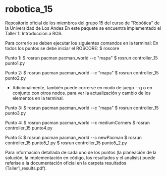 # robotica_15
Repositorio oficial de los miembros del grupo 15 del curso de "Robótica" de la Universidad de Los Andes 
En este paquete se encuentra implementado el Taller 1: Introducción a ROS.

Para correrlo se deben ejecutar los siguientes comandos en la terminal:
En todos los puntos se debe iniciar el ROSCORE:
     $ roscore
     
Punto 1:
     $ rosrun pacman pacman_world --c "mapa"
     $ rosrun controller_15 punto1.py
     
Punto 2:
     $ rosrun pacman pacman_world --c "mapa"
     $ rosrun controller_15 punto2.py
       
* Adicionalmente, también puede correrse en modo de juego --g o en conjunto con otros nodos. para ver la actualización y cambio de los elementos en la terminal. 
        
Punto 3:
     $ rosrun pacman pacman_world --c "mapa"
     $ rosrun controller_15 punto3.py

Punto 4:
     $ rosrun pacman pacman_world --c mediumCorners
     $ rosrun controller_15 punto4.py

Punto 5:
     $ rosrun pacman pacman_world --c newPacman
     $ rosrun controller_15 punto5_1.py
     $ rosrun controller_15 punto5_2.py

Para información detallada de cada uno de los puntos (la planeación de la solución, la implementación en código, los resultados y el analisis) puede referise a la documentación oficial en la carpeta resultados (Taller1_results.pdf). 


